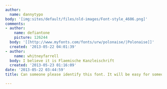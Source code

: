 ```yaml
---
author:
  name: dannytypo
body: '[img:sites/default/files/old-images/Font-style_4606.png]'
comments:
- author:
    name: defiantone
    picture: 126244
  body: '[[http://www.myfonts.com/fonts/urw/polonaise/|Polonaise]]'
  created: '2013-05-22 04:01:39'
- author:
    name: whitneyfarrell
  body: I believe it is Flaemische Kanzleischrift
  created: '2013-05-23 01:16:09'
date: '2013-05-22 03:44:59'
title: Can someone please identify this font. It will be easy for someone!!

---
```

